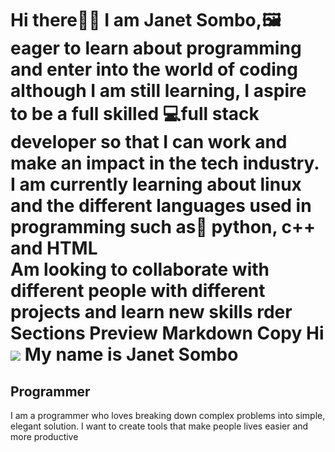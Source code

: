 
Hi there🧑‍💻 I am Janet Sombo,🖼️ eager to learn about programming and enter into the world of coding
although I am still learning, I aspire to be a full skilled 💻full stack developer so that I can work and make an impact in the tech industry.
I am currently learning about linux and the different languages used in programming such as🌈 python, c++ and HTML    
Am looking to collaborate with different people with different projects and learn new skills
rder Sections
Preview
Markdown
Copy
Hi ![](https://user-images.githubusercontent.com/18350557/176309783-0785949b-9127-417c-8b55-ab5a4333674e.gif) My name is Janet Sombo
====================================================================================================================================

Programmer
----------

I am a programmer who loves breaking down complex problems into simple, elegant solution. I want to create tools that make people lives easier and more productive
>
